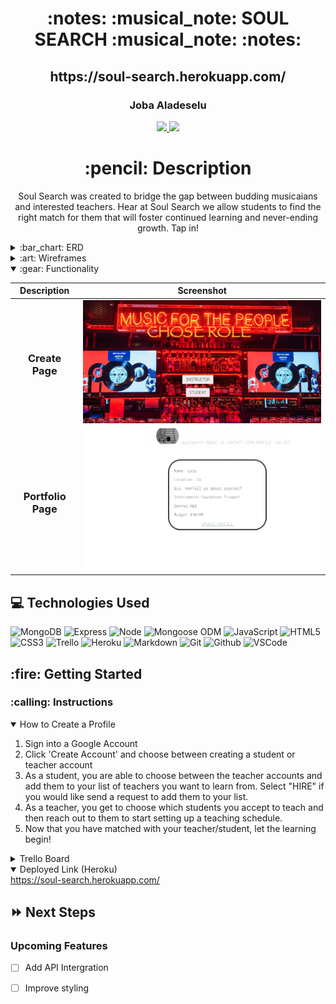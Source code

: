 <div align="center">
<h1>
:notes: :musical_note: SOUL SEARCH :musical_note: :notes:
</h1>

<h2>https://soul-search.herokuapp.com/</h2>

<h3>Joba Aladeselu</h3>

<a href="https://www.linkedin.com/in/joba-a-ja11/">
<img
  src="https://img.shields.io/badge/%40-joba--a--ja11-blue?style=flat&logo=Linkedin&logoColor=white"/>
</a>

 <a href="https://github.com/jobaa11">
<img
  src="https://img.shields.io/badge/-jobaa11-blue?style=flat&logo=github&logoColor=white"/>
</a> 

<h1>:pencil: Description</h1>

<p>Soul Search was created to bridge the gap between budding musicaians and interested teachers.
Hear at Soul Search we allow students to find the right match for them that will foster continued learning and never-ending growth. Tap in!
</p>
</div>
  
   <details>
  <summary>:bar_chart: ERD</summary>

  | Description | Screenshot | 
  |:------------:|-----------| 
  | <h3>ERD</h3> | <img src="https://trello.com/1/cards/62d9c78e695f9371c02704bb/attachments/62d9c7a736d3f219475272b3/previews/62d9c7a836d3f21947527314/download/USER_PROFILE_ERD.JPG" width="700"/> |
</details>
  
<details>
  <summary>:art: Wireframes</summary>

  |    Description    | Screenshot | 
  |:-----------------:|-------------| 
  | <h3>Home Page</h3>| <img src="https://trello.com/1/cards/62d9c7d925680b3d42c21b52/attachments/62d9c81663b4e918f03e39e9/previews/62d9c81763b4e918f03e39f9/download/HomePage_(index).JPG" width="700"/> || <h3 align="center">Portfolio Page</h3> | <img src="https://trello.com/c/Xl4P9fK9/11-teacher-user-page-show" width="700" /> |
</details>


<details open>
  <summary>:gear: Functionality</summary>

  |   Description | Screenshot | 
  |:-------------:| -----------|
  | <h3>Create Page</h3> | <img src="https://github.com/jobaa11/SoulSearchin/blob/main/public/images/Create%20Page.png" width="700"/> |
  | <h3 align="center">Portfolio Page</h3> | <img src="https://github.com/jobaa11/SoulSearchin/blob/main/public/images/Portfolio%20Page.png" width="700" /> |
</details>


## :computer: Technologies Used


![MongoDB](https://img.shields.io/badge/-MongoDB-333?style=flat&logo=mongodb)
![Express](https://img.shields.io/badge/-Express-333?style=flat&logo=express)
![Node](https://img.shields.io/badge/-Node.js-333?style=flat&logo=node.js)
![Mongoose ODM](https://img.shields.io/badge/-Mongoose_ODM-333?style=flat&logo=mongodb)
![JavaScript](https://img.shields.io/badge/-JavaScript-333?style=flat&logo=javascript)
![HTML5](https://img.shields.io/badge/-HTML5-333?style=flat&logo=html5)
![CSS3](https://img.shields.io/badge/-CSS-333?style=flat&logo=css3)
![Trello](https://img.shields.io/badge/-Trello-333?style=flat&logo=trello)
![Heroku](https://img.shields.io/badge/-Heroku-333?style=flat&logo=heroku)
![Markdown](https://img.shields.io/badge/-Markdown-333?style=flat&logo=markdown)
![Git](https://img.shields.io/badge/-Git-333?style=flat&logo=git)
![Github](https://img.shields.io/badge/-GitHub-333?style=flat&logo=github)
![VSCode](https://img.shields.io/badge/-VS_Code-333?style=flat&logo=visualstudio)

<h2>:fire: Getting Started</h2>

<h3>:calling: Instructions</h3>
<details open>
  <summary>How to Create a Profile</summary>
  <ol>
  <li>Sign into a Google Account</li>
  <li>Click 'Create Account' and choose between creating a student or teacher account</li>
    <li>
      As a student, you are able to choose between the teacher accounts and add them to your list of teachers you want to learn from. Select "HIRE" if you would like send a request to add them to your list.
    </li>
    <li>As a teacher, you get to choose which students you accept to teach and then reach out to them to start setting up a teaching schedule.</li>
    <li>Now that you have matched with your teacher/student, let the learning begin!</li>
  </ol>
</details>


<details>
  <summary>Trello Board</summary>
  <a href="https://trello.com/b/eoGTofRV/p2"
    >Trello - Soul-Search</a>
</details>

<details open>
  <summary>Deployed Link (Heroku)</summary>
  <a href="https://soul-search.herokuapp.com/"
    >https://soul-search.herokuapp.com/</a
  >
</details>

## :fast_forward: Next Steps

### Upcoming Features

- [ ] Add API Intergration

- [ ] Improve styling

